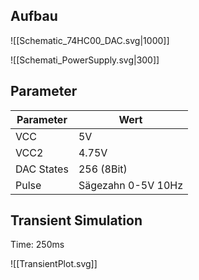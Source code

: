 
## Aufbau

![[Schematic_74HC00_DAC.svg|1000]]


![[Schemati_PowerSupply.svg|300]]


## Parameter

| Parameter | Wert |
|-----------|------|
| VCC | 5V |
| VCC2 |4.75V |
| DAC States | 256 (8Bit) |
| Pulse | Sägezahn 0-5V 10Hz |


## Transient Simulation

Time: 250ms

![[TransientPlot.svg]]